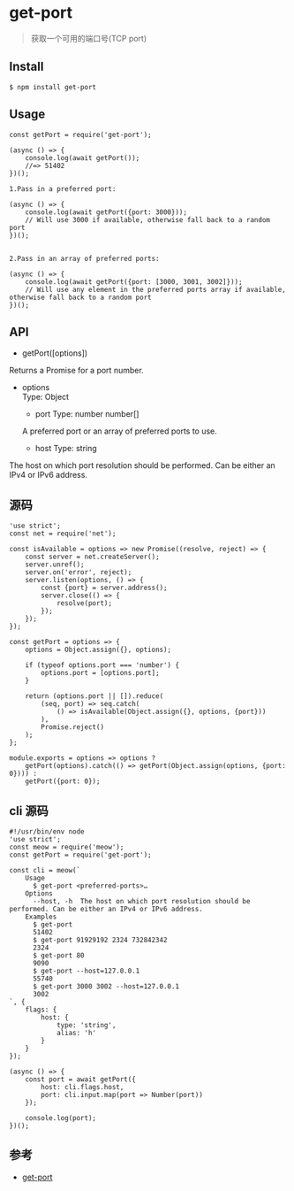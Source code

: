 # get-port
>获取一个可用的端口号(TCP port)

## Install
```
$ npm install get-port
```


## Usage
```
const getPort = require('get-port');

(async () => {
	console.log(await getPort());
	//=> 51402
})();

1.Pass in a preferred port:

(async () => {
	console.log(await getPort({port: 3000}));
	// Will use 3000 if available, otherwise fall back to a random port
})();


2.Pass in an array of preferred ports:

(async () => {
	console.log(await getPort({port: [3000, 3001, 3002]}));
	// Will use any element in the preferred ports array if available, otherwise fall back to a random port
})();
```


## API

* getPort([options])

Returns a Promise for a port number.

- options  
  Type: Object

  - port
  Type: number number[]

  A preferred port or an array of preferred ports to use.

  - host
  Type: string

The host on which port resolution should be performed. Can be either an IPv4 or IPv6 address.


## 源码

```
'use strict';
const net = require('net');

const isAvailable = options => new Promise((resolve, reject) => {
	const server = net.createServer();
	server.unref();
	server.on('error', reject);
	server.listen(options, () => {
		const {port} = server.address();
		server.close(() => {
			resolve(port);
		});
	});
});

const getPort = options => {
	options = Object.assign({}, options);

	if (typeof options.port === 'number') {
		options.port = [options.port];
	}

	return (options.port || []).reduce(
		(seq, port) => seq.catch(
			() => isAvailable(Object.assign({}, options, {port}))
		),
		Promise.reject()
	);
};

module.exports = options => options ?
	getPort(options).catch(() => getPort(Object.assign(options, {port: 0}))) :
	getPort({port: 0});
```


## cli 源码
```
#!/usr/bin/env node
'use strict';
const meow = require('meow');
const getPort = require('get-port');

const cli = meow(`
	Usage
	  $ get-port <preferred-ports>…
	Options
	  --host, -h  The host on which port resolution should be performed. Can be either an IPv4 or IPv6 address.
	Examples
	  $ get-port
	  51402
	  $ get-port 91929192 2324 732842342
	  2324
	  $ get-port 80
	  9090
	  $ get-port --host=127.0.0.1
	  55740
	  $ get-port 3000 3002 --host=127.0.0.1
	  3002
`, {
	flags: {
		host: {
			type: 'string',
			alias: 'h'
		}
	}
});

(async () => {
	const port = await getPort({
		host: cli.flags.host,
		port: cli.input.map(port => Number(port))
	});

	console.log(port);
})();
```

## 参考
- [get-port](https://github.com/sindresorhus/get-port)
